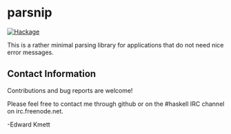 parsnip
=====

[![Hackage](https://img.shields.io/hackage/v/parsnip.svg)](https://hackage.haskell.org/package/parsnip)

This is a rather minimal parsing library for applications that do not need nice error messages.

Contact Information
-------------------

Contributions and bug reports are welcome!

Please feel free to contact me through github or on the #haskell IRC channel on irc.freenode.net.

-Edward Kmett

